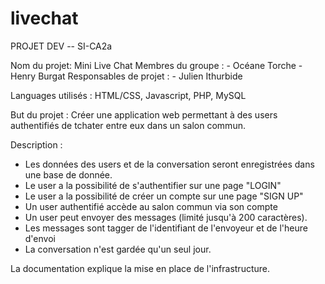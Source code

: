 # livechat

PROJET DEV -- SI-CA2a

Nom du projet: Mini Live Chat
Membres du groupe : 
	- Océane Torche
	- Henry Burgat
Responsables de projet : 
	- Julien Ithurbide
	
Languages utilisés :  HTML/CSS, Javascript, PHP, MySQL

But du projet :
Créer une application web permettant à des users authentifiés de tchater entre eux dans un salon commun.

Description :
- Les données des users et de la conversation seront enregistrées dans une base de donnée.
- Le user a la possibilité de s'authentifier sur une page "LOGIN"
- Le user a la possibilité de créer un compte sur une page "SIGN UP"
- Un user authentifié accède au salon commun via son compte
- Un user peut envoyer des messages (limité jusqu'à 200 caractères).
- Les messages sont tagger de l'identifiant de l'envoyeur et de l'heure d'envoi
- La conversation n'est gardée qu'un seul jour.


La documentation explique la mise en place de l'infrastructure.
